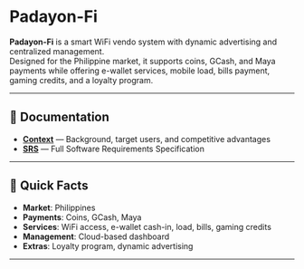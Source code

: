 # Padayon-Fi

**Padayon-Fi** is a smart WiFi vendo system with dynamic advertising and centralized management.  
Designed for the Philippine market, it supports coins, GCash, and Maya payments while offering e-wallet services, mobile load, bills payment, gaming credits, and a loyalty program.

---

## 📂 Documentation
- [**Context**](docs/context/padayon_fi_context.md) — Background, target users, and competitive advantages  
- [**SRS**](docs/srs/padayon_fi_srs.md) — Full Software Requirements Specification  

---

## 📌 Quick Facts
- **Market**: Philippines  
- **Payments**: Coins, GCash, Maya  
- **Services**: WiFi access, e-wallet cash-in, load, bills, gaming credits  
- **Management**: Cloud-based dashboard  
- **Extras**: Loyalty program, dynamic advertising

---


